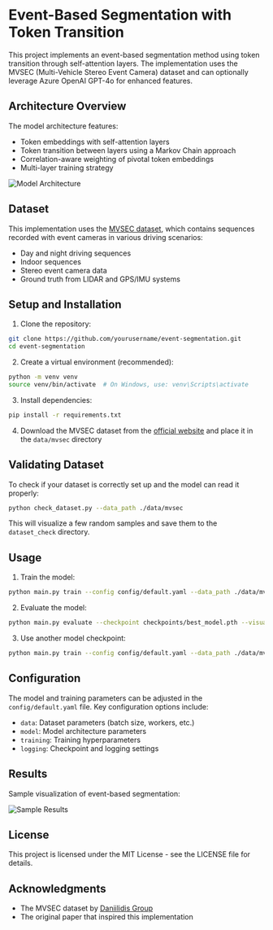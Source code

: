 # Event-Based Segmentation with Token Transition

This project implements an event-based segmentation method using token transition through self-attention layers. The implementation uses the MVSEC (Multi-Vehicle Stereo Event Camera) dataset and can optionally leverage Azure OpenAI GPT-4o for enhanced features.

## Architecture Overview

The model architecture features:
- Token embeddings with self-attention layers
- Token transition between layers using a Markov Chain approach
- Correlation-aware weighting of pivotal token embeddings
- Multi-layer training strategy

![Model Architecture](https://github.com/yourusername/event-segmentation/raw/main/docs/model_architecture.png)

## Dataset

This implementation uses the [MVSEC dataset](https://daniilidis-group.github.io/mvsec/), which contains sequences recorded with event cameras in various driving scenarios:
- Day and night driving sequences
- Indoor sequences
- Stereo event camera data
- Ground truth from LIDAR and GPS/IMU systems

## Setup and Installation

1. Clone the repository:
```bash
git clone https://github.com/yourusername/event-segmentation.git
cd event-segmentation
```

2. Create a virtual environment (recommended):
```bash
python -m venv venv
source venv/bin/activate  # On Windows, use: venv\Scripts\activate
```

3. Install dependencies:
```bash
pip install -r requirements.txt
```

4. Download the MVSEC dataset from the [official website](https://daniilidis-group.github.io/mvsec/) and place it in the `data/mvsec` directory

## Validating Dataset

To check if your dataset is correctly set up and the model can read it properly:

```bash
python check_dataset.py --data_path ./data/mvsec
```

This will visualize a few random samples and save them to the `dataset_check` directory.

## Usage

1. Train the model:
```bash
python main.py train --config config/default.yaml --data_path ./data/mvsec
```

2. Evaluate the model:
```bash
python main.py evaluate --checkpoint checkpoints/best_model.pth --visualize
```

3. Use another model checkpoint:
```bash
python main.py train --config config/default.yaml --data_path ./data/mvsec --resume checkpoints/checkpoint_epoch_10.pth
```

## Configuration

The model and training parameters can be adjusted in the `config/default.yaml` file. Key configuration options include:

- `data`: Dataset parameters (batch size, workers, etc.)
- `model`: Model architecture parameters 
- `training`: Training hyperparameters
- `logging`: Checkpoint and logging settings

## Results

Sample visualization of event-based segmentation:

![Sample Results](https://github.com/yourusername/event-segmentation/raw/main/docs/sample_results.png)

## License

This project is licensed under the MIT License - see the LICENSE file for details.

## Acknowledgments

- The MVSEC dataset by [Daniilidis Group](https://daniilidis-group.github.io/mvsec/)
- The original paper that inspired this implementation 